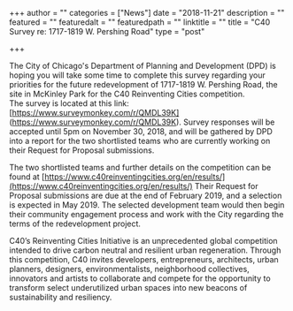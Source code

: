 +++
author = ""
categories = ["News"]
date = "2018-11-21"
description = ""
featured = ""
featuredalt = ""
featuredpath = ""
linktitle = ""
title = "C40 Survey re: 1717-1819 W. Pershing Road"
type = "post"

+++ 

The City of Chicago's Department of Planning and Development (DPD) is hoping you will take some time to complete this survey regarding your priorities for the future redevelopment of 1717-1819 W. Pershing Road, the site in McKinley Park for the C40 Reinventing Cities competition.  
The survey is located at this link: [https://www.surveymonkey.com/r/QMDL39K] (https://www.surveymonkey.com/r/QMDL39K). Survey responses will be accepted until 5pm on November 30, 2018, and will be gathered by DPD into a report for the two shortlisted teams who are currently working on their Request for Proposal submissions.

 
The two shortlisted teams and further details on the competition can be found at [https://www.c40reinventingcities.org/en/results/](https://www.c40reinventingcities.org/en/results/)  Their Request for Proposal submissions are due at the end of February 2019, and a selection is expected in May 2019.  The selected development team would then begin their community engagement process and work with the City regarding the terms of the redevelopment project.  


C40’s Reinventing Cities Initiative is an unprecedented global competition intended to drive carbon neutral and resilient urban regeneration. Through this competition, C40 invites developers, entrepreneurs, architects, urban planners, designers, environmentalists, neighborhood collectives, innovators and artists to collaborate and compete for the opportunity to transform select underutilized urban spaces into new beacons of sustainability and resiliency.




